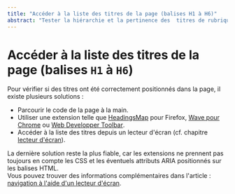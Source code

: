 ```yaml
---
title: "Accéder à la liste des titres de la page (balises H1 à H6)"
abstract: "Tester la hiérarchie et la pertinence des  titres de rubrique"
---
```


# Accéder à la liste des titres de la page (balises `H1` à `H6`)

Pour vérifier si des titres ont été correctement positionnés dans la page, il existe plusieurs solutions&nbsp;:
- Parcourir le code de la page à la main.
- Utiliser une extension telle que [<span lang="en">HeadingsMap</span>](https://addons.mozilla.org/fr/firefox/addon/headingsmap/) pour Firefox, [<span lang="en">Wave</span> pour Chrome](http://wave.webaim.org/extension/) ou [<span lang="en">Web Developper Toolbar</span>](http://chrispederick.com/work/web-developer/).
- Accéder à la liste des titres depuis un lecteur d'écran (cf. chapitre [lecteur d'écran](../navigation-lecteur-ecran/)).

La dernière solution reste la plus fiable, car les extensions ne prennent pas toujours en compte les <abbr>CSS</abbr> et les éventuels attributs <abbr>ARIA</abbr> positionnés sur les balises <abbr>HTML</abbr>.  
Vous pouvez trouver des informations complémentaires dans l'article : [navigation à l'aide d'un lecteur d'écran](../navigation-lecteur-ecran/).
